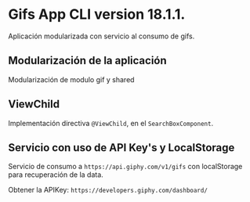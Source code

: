 # Gifs App CLI version 18.1.1.

Aplicación modularizada con servicio al consumo de gifs.

## Modularización de la aplicación

Modularización de modulo gif y shared

## ViewChild

Implementación directiva `@ViewChild`, en el `SearchBoxComponent`.

## Servicio con uso de API Key's y LocalStorage

Servicio de consumo a `https://api.giphy.com/v1/gifs` con localStorage para recuperación de la data.

Obtener la APIKey: `https://developers.giphy.com/dashboard/`

